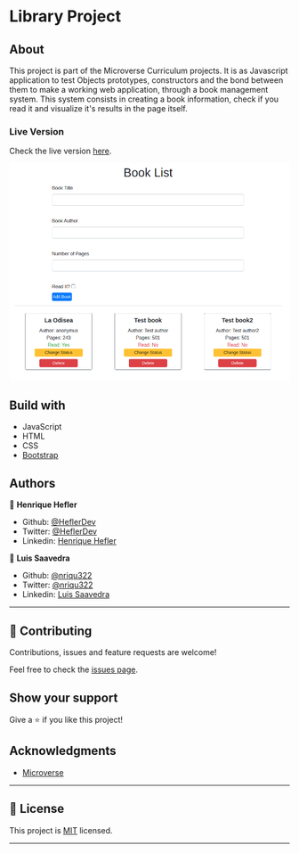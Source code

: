 #  Library Project  
  
## About
This project is part of the Microverse Curriculum projects. It is as Javascript application to test Objects prototypes, constructors and the bond between them to make a working web application, through a book management system.
This system consists in creating a book information, check if you read it and visualize it's results in the page itself.

### Live Version
Check the live version [here](https://rawcdn.githack.com/nriqu322/Library/67ebe6988c1b6c1c2542df814ad4a586af0abcaf/index.html).

![Account](/resources/screenshot.png)
  
## Build with
* JavaScript
* HTML
* CSS
* [Bootstrap](https://getbootstrap.com/)

## Authors

👤 **Henrique Hefler**

- Github: [@HeflerDev](https://github.com/HeflerDev)
- Twitter: [@HeflerDev](https://twitter.com/HeflerDev )
- Linkedin: [Henrique Hefler](https://www.linkedin.com/in/heflerdev/)

👤 **Luis Saavedra**
- Github: [@nriqu322](https://github.com/nriqu322)
- Twitter: [@nriqu322](https://twitter.com/nriqu322)
- Linkedin: [Luis Saavedra](https://linkedin.com/in/luis-saavedra-sanchez/)

---

## 🤝 Contributing

Contributions, issues and feature requests are welcome!

Feel free to check the [issues page](issues/).

## Show your support

Give a ⭐️ if you like this project!

## Acknowledgments

- [Microverse](https://microverse.org)

---

## 📝 License

This project is [MIT](/LICENSE) licensed.

---